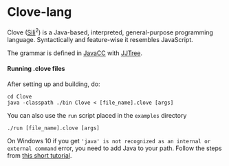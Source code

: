 # Clove-lang

Clove ([Sili](https://github.com/DaveVoorhis/LDI/tree/master/Sili)<sup>2</sup>) is a Java-based, interpreted, general-purpose programming language. Syntactically and feature-wise it resembles JavaScript.

The grammar is defined in [JavaCC](https://javacc.org) with [JJTree](https://javacc.org/jjtree).

#### Running .clove files

After setting up and building, do:

```
cd Clove
java -classpath ./bin Clove < [file_name].clove [args]
```

You can also use the `run` script placed in the `examples` directory

```
./run [file_name].clove [args]
```

On Windows 10 if you get `'java' is not recognized as an internal or external command` error, you need to add Java to your path. Follow the steps from [this short tutorial](https://stackoverflow.com/a/28451116).
